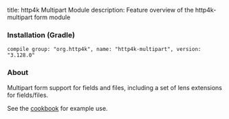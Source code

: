 title: http4k Multipart Module
description: Feature overview of the http4k-multipart form module

### Installation (Gradle)
```compile group: "org.http4k", name: "http4k-multipart", version: "3.128.0"```

### About

Multipart form support for fields and files, including a set of lens extensions for fields/files.

See the [cookbook](/cookbook/multipart_forms/) for example use.
